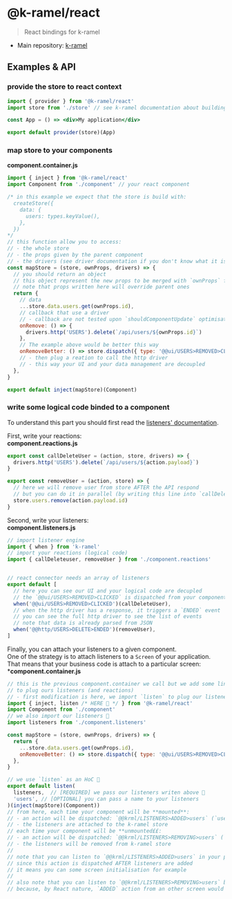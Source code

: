 # @k-ramel/react
> React bindings for k-ramel

 - Main repository: [k-ramel](https://github.com/alakarteio/k-ramel)

## Examples & API
### provide the store to react context
```jsx
import { provider } from '@k-ramel/react'
import store from './store' // see k-ramel documentation about building your store

const App = () => <div>My application</div>

export default provider(store)(App)
```

### map store to your components
**component.container.js**
```jsx
import { inject } from '@k-ramel/react'
import Component from './component' // your react component

/* in this example we expect that the store is build with:
  createStore({
    data: {
      users: types.keyValue(),
    },
  })
*/
// this function allow you to access:
// - the whole store
// - the props given by the parent component
// - the drivers (see driver documentation if you don't know what it is)
const mapStore = (store, ownProps, drivers) => {
  // you should return an object
  // this object represent the new props to be merged with `ownProps` from parent
  // note that props written here will override parent ones
  return {
    // data
    ...store.data.users.get(ownProps.id),
    // callback that use a driver
    // - callback are not tested upon `shouldComponentUpdate` optimisation
    onRemove: () => {
      drivers.http('USERS').delete(`/api/users/${ownProps.id}`)
    },
    // The example above would be better this way
    onRemoveBetter: () => store.dispatch({ type: '@@ui/USERS>REMOVED>CLICKED', payload: ownProps.id })
    // - then plug a reation to call the http driver
    // - this way your UI and your data management are decoupled
  },
}

export default inject(mapStore)(Component)
```

### write some logical code binded to a component
To understand this part you should first read the [listeners' documentation](../../k-ramel/doc/LISTENERS.md).

First, write your reactions:\
**component.reactions.js**
```js
export const callDeleteUser = (action, store, drivers) => {
  drivers.http('USERS').delete(`/api/users/${action.payload}`)
}

export const removeUser = (action, store) => {
  // here we will remove user from store AFTER the API respond
  // but you can do it in parallel (by writing this line into `callDeleteUser` for example)
  store.users.remove(action.payload.id)
}
```

Second, write your listeners:\
**component.listeners.js**
```js
// import listener engine
import { when } from 'k-ramel'
// import your reactions (logical code)
import { callDeleteuser, removeUser } from './component.reactions'


// react connector needs an array of listeners
export default [
  // here you can see our UI and your logical code are decupled
  // the `@@ui/USERS>REMOVED>CLICKED` is dispatched from your component (mapStore)
  when('@@ui/USERS>REMOVED>CLICKED')(callDeleteUser),
  // when the http driver has a response, it triggers a `ENDED` event
  // you can see the full http driver to see the list of events
  // note that data is already parsed from JSON
  when('@@http/USERS>DELETE>ENDED')(removeUser),
]
```

Finally, you can attach your listeners to a given component.\
One of the strategy is to attach listeners to a `Screen` of your application.\
That means that your business code is attach to a particular screen:\
***component.container.js**
```js
// this is the previous component.container we call but we add some lines on it
// to plug ours listeners (and reactions)
// - first modification is here, we import `listen` to plug our listeners
import { inject, listen /* HERE 👋 */ } from '@k-ramel/react'
import Component from './component'
// we also import our listeners 👋
import listeners from './component.listeners'

const mapStore = (store, ownProps, drivers) => {
  return {
    ...store.data.users.get(ownProps.id),
    onRemoveBetter: () => store.dispatch({ type: '@@ui/USERS>REMOVED>CLICKED', payload: ownProps.id })
  },
}

// we use `listen` as an HoC 👋
export default listen(
  listeners,  // [REQUIRED] we pass our listeners writen above 👋
  'users', // [OPTIONAL] you can pass a name to your listeners
)(inject(mapStore)(Component))
// from here, each time your component will be **mounted**:
// - an action will be dispatched: `@@krml/LISTENERS>ADDED>users` (`users` is the name we give just above)
// - the listeners are attached to the k-ramel store
// each time your component will be **unmounted££:
// - an action will be dispatched: `@@krml/LISTENERS>REMOVING>users` (`users` is the name we give just above)
// - the listeners will be removed from k-ramel store
//
// note that you can listen to `@@krml/LISTENERS>ADDED>users` in your plugued listeners
// since this action is dispatched AFTER listeners are added
// it means you can some screen initialisation for example
//
// also note that you can listen to `@@krml/LISTENERS>REMOVING>users` but you **CAN'T** trust it to reset your store
// because, by React nature, `ADDED` action from an other screen would be dispatched BEFORE the `REMOVING` one.
```
